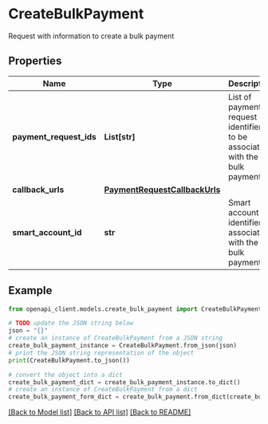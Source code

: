 # CreateBulkPayment

Request with information to create a bulk payment

## Properties

Name | Type | Description | Notes
------------ | ------------- | ------------- | -------------
**payment_request_ids** | **List[str]** | List of payment request identifiers to be associated with the bulk payment | 
**callback_urls** | [**PaymentRequestCallbackUrls**](PaymentRequestCallbackUrls.md) |  | [optional] 
**smart_account_id** | **str** | Smart account identifier associated with the bulk payment | 

## Example

```python
from openapi_client.models.create_bulk_payment import CreateBulkPayment

# TODO update the JSON string below
json = "{}"
# create an instance of CreateBulkPayment from a JSON string
create_bulk_payment_instance = CreateBulkPayment.from_json(json)
# print the JSON string representation of the object
print(CreateBulkPayment.to_json())

# convert the object into a dict
create_bulk_payment_dict = create_bulk_payment_instance.to_dict()
# create an instance of CreateBulkPayment from a dict
create_bulk_payment_form_dict = create_bulk_payment.from_dict(create_bulk_payment_dict)
```
[[Back to Model list]](../README.md#documentation-for-models) [[Back to API list]](../README.md#documentation-for-api-endpoints) [[Back to README]](../README.md)


